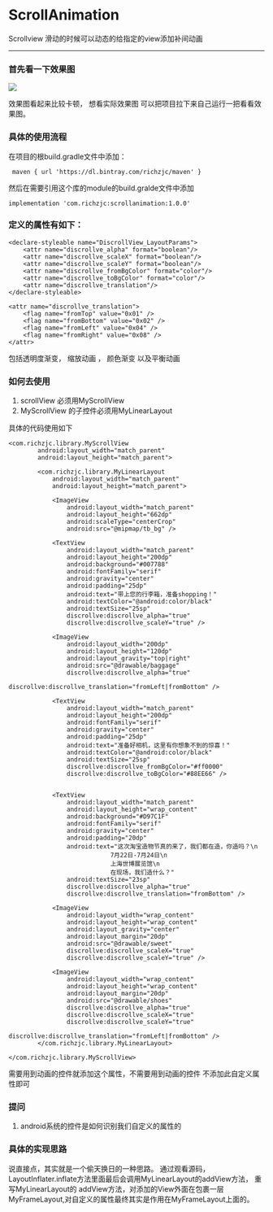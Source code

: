 # ScrollAnimation
Scrollview 滑动的时候可以动态的给指定的view添加补间动画

---

### 首先看一下效果图

![](http://g.recordit.co/JnxbxMxrqF.gif)

效果图看起来比较卡顿， 想看实际效果图 可以把项目拉下来自己运行一把看看效果图。

###  具体的使用流程

在项目的根build.gradle文件中添加：
    
     maven { url 'https://dl.bintray.com/richzjc/maven' }
     
然后在需要引用这个库的module的build.gralde文件中添加

    implementation 'com.richzjc:scrollanimation:1.0.0' 
    

### 定义的属性有如下： 

    <declare-styleable name="DiscrollView_LayoutParams">
        <attr name="discrollve_alpha" format="boolean"/>
        <attr name="discrollve_scaleX" format="boolean"/>
        <attr name="discrollve_scaleY" format="boolean"/>
        <attr name="discrollve_fromBgColor" format="color"/>
        <attr name="discrollve_toBgColor" format="color"/>
        <attr name="discrollve_translation"/>
    </declare-styleable>

    <attr name="discrollve_translation">
        <flag name="fromTop" value="0x01" />
        <flag name="fromBottom" value="0x02" />
        <flag name="fromLeft" value="0x04" />
        <flag name="fromRight" value="0x08" />
    </attr>

包括透明度渐变， 缩放动画 ， 颜色渐变  以及平衡动画

### 如何去使用

1. scrollView 必须用MyScrollView 
2. MyScrollView 的子控件必须用MyLinearLayout

具体的代码使用如下

    <com.richzjc.library.MyScrollView
            android:layout_width="match_parent"
            android:layout_height="match_parent">
    
            <com.richzjc.library.MyLinearLayout
                android:layout_width="match_parent"
                android:layout_height="match_parent">
    
                <ImageView
                    android:layout_width="match_parent"
                    android:layout_height="662dp"
                    android:scaleType="centerCrop"
                    android:src="@mipmap/tb_bg" />
    
                <TextView
                    android:layout_width="match_parent"
                    android:layout_height="200dp"
                    android:background="#007788"
                    android:fontFamily="serif"
                    android:gravity="center"
                    android:padding="25dp"
                    android:text="带上您的行李箱，准备shopping！"
                    android:textColor="@android:color/black"
                    android:textSize="25sp"
                    discrollve:discrollve_alpha="true"
                    discrollve:discrollve_scaleY="true" />
    
                <ImageView
                    android:layout_width="200dp"
                    android:layout_height="120dp"
                    android:layout_gravity="top|right"
                    android:src="@drawable/baggage"
                    discrollve:discrollve_alpha="true"
                    discrollve:discrollve_translation="fromLeft|fromBottom" />
    
                <TextView
                    android:layout_width="match_parent"
                    android:layout_height="200dp"
                    android:fontFamily="serif"
                    android:gravity="center"
                    android:padding="25dp"
                    android:text="准备好相机，这里有你想象不到的惊喜！"
                    android:textColor="@android:color/black"
                    android:textSize="25sp"
                    discrollve:discrollve_fromBgColor="#ff0000"
                    discrollve:discrollve_toBgColor="#88EE66" />
    
    
                <TextView
                    android:layout_width="match_parent"
                    android:layout_height="wrap_content"
                    android:background="#D97C1F"
                    android:fontFamily="serif"
                    android:gravity="center"
                    android:padding="20dp"
                    android:text="这次淘宝造物节真的来了，我们都在造，你造吗？\n
    							7月22日-7月24日\n
    							上海世博展览馆\n
    							在现场，我们造什么？"
                    android:textSize="23sp"
                    discrollve:discrollve_alpha="true"
                    discrollve:discrollve_translation="fromBottom" />
    
                <ImageView
                    android:layout_width="wrap_content"
                    android:layout_height="wrap_content"
                    android:layout_gravity="center"
                    android:layout_margin="20dp"
                    android:src="@drawable/sweet"
                    discrollve:discrollve_scaleX="true"
                    discrollve:discrollve_scaleY="true" />
    
                <ImageView
                    android:layout_width="wrap_content"
                    android:layout_height="wrap_content"
                    android:layout_margin="20dp"
                    android:src="@drawable/shoes"
                    discrollve:discrollve_alpha="true"
                    discrollve:discrollve_scaleX="true"
                    discrollve:discrollve_scaleY="true"
                    discrollve:discrollve_translation="fromLeft|fromBottom" />
            </com.richzjc.library.MyLinearLayout>
    
    </com.richzjc.library.MyScrollView>
    
    
需要用到动画的控件就添加这个属性，不需要用到动画的控件 不添加此自定义属性即可

### 提问

1. android系统的控件是如何识别我们自定义的属性的

### 具体的实现思路

说直接点，其实就是一个偷天换日的一种思路。
通过观看源码，LayoutInflater.inflate方法里面最后会调用MyLinearLayout的addView方法， 重写MyLinearLayout的
addView方法，对添加的View外面在包裹一层MyFrameLayout,对自定义的属性最终其实是作用在MyFrameLayout上面的。
